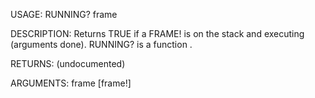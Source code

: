 USAGE:
     RUNNING? frame 

DESCRIPTION:
     Returns TRUE if a FRAME! is on the stack and executing (arguments done).
     RUNNING? is a function .

RETURNS:
    (undocumented)

ARGUMENTS:
    frame [frame!]
